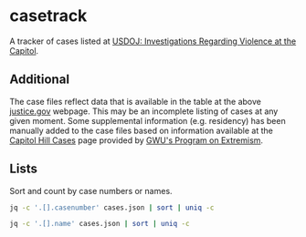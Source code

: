 # casetrack

A tracker of cases listed at [USDOJ: Investigations Regarding Violence at the Capitol](https://www.justice.gov/opa/investigations-regarding-violence-capitol).

## Additional

The case files reflect data that is available in the table at the above [justice.gov](https://www.justice.gov/opa/investigations-regarding-violence-capitol) webpage. This may be an incomplete listing of cases at any given moment. Some supplemental information (e.g. residency) has been manually added to the case files based on information available at the [Capitol Hill Cases](https://extremism.gwu.edu/Capitol-Hill-Cases) page provided by [GWU's Program on Extremism](https://extremism.gwu.edu/).

## Lists

Sort and count by case numbers or names.

```bash
jq -c '.[].casenumber' cases.json | sort | uniq -c
```

```bash
jq -c '.[].name' cases.json | sort | uniq -c
```
